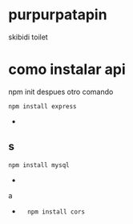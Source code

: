# purpurpatapin


skibidi toilet

<h1>como instalar api</h1>
    npm init
despues otro comando

    npm install express
-

s
- 
    npm install mysql 
-
a

-       npm install cors

